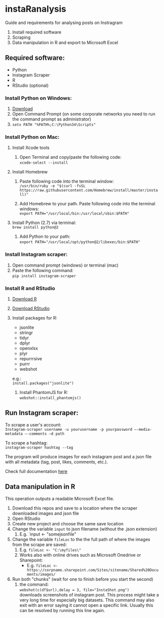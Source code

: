 # instaRanalysis
Guide and requirements for analysing posts on Instragram
1. Install required software<br/>
2. Scraping<br/>
3. Data manipulation in R and export to Microsoft Excel<br/>

## Required software:
* Python
* Instagram Scraper
* R
* RStudio (optional)

### Install Python on Windows:
1. [Download](https://www.python.org/downloads/release/python-2715/) <br/>
2. Open Command Prompt (on some corporate networks you need to run the command prompt as administrator)
3. `setx PATH "%PATH%;C:\Python34\Scripts"`

### Install Python on Mac:
1. Install Xcode tools <br/>
    1. Open Terminal and copy/paste the following code:<br/>
    `xcode-select --install`

2. Install Homebrew <br/>
    1. Paste following code into the terminal window:<br/>
    `/usr/bin/ruby -e "$(curl -fsSL https://raw.githubusercontent.com/Homebrew/install/master/install)"`
    
    2. Add Homebrew to your path. Paste following code into the terminal windows: <br/>
    `export PATH="/usr/local/bin:/usr/local/sbin:$PATH"`
  
3. Install Python (2.7) via terminal:<br/>
`brew install python@2`
    1. Add Python to your path:<br/>
    `export PATH="/usr/local/opt/python@2/libexec/bin:$PATH"`

### Install Instagram scraper:
1. Open command prompt (windows) or terminal (mac)
2. Paste the following command: <br/>
`pip install instagram-scraper`

### Install R and RStudio
1. [Download R](https://cran.r-project.org/)
2. [Download RStudio](https://www.rstudio.com/products/rstudio/download/)
3. Install packages for R:<br/>
    - jsonlite
    - stringr
    - tidyr
    - dplyr
    - openxlsx
    - plyr
    - repurrrsive
    - purrr
    - webshot
  
    e.g.:<br/>
    `install.packages("jsonlite")`
  
    1. Install PhantomJS for R:<br/>
    `webshot::install_phantomjs()`

## Run Instagram scraper:

To scrape a user's account:<br/>
`Instagram-scraper username -u yourusername -p yourpassword –-media-metadata –-comments –d path`

To scrape a hashtag:<br/>
`instagram-scraper hashtag --tag`

The program will produce images for each instagram post and a json file with all metadata (tag, post, likes, comments, etc.).

Check full documentation [here](https://github.com/rarcega/instagram-scraper)

## Data manipulation in R
This operation outputs a readable Microsoft Excel file.

1. Download this repos and save to a location where the scraper downloaded images and json file
2. Open RStudio
3. Create new project and choose the same save location
4. Change the variable `input` to json filename (without the .json extension)
    1. E.g. `input <- "somejsonfile"
5. Change the variable `fileLoc` to the the full path of where the images from the scrape are saved:
    1. E.g. `fileLoc <- "C:\myfiles\"` 
    2. Works also with online drives such as Microsoft Onedrive or Sharepoint:
        - E.g. `fileLoc <- https://corpname.sharepoint.com/Sites/sitename/Shared%20Documents/images/`
6. Run both "chunks" (wait for one to finish before you start the second)
    1. the command: <br/>
    `webshot(c(df$url),delay = 3, file="InstaShot.png")` <br/>
    downloads screenshots of instagram post. This process might take a very long time for especially big datasets. This command may also exit with an error saying it cannot open a specific link. Usually this can be resolved by running this line again.
    
